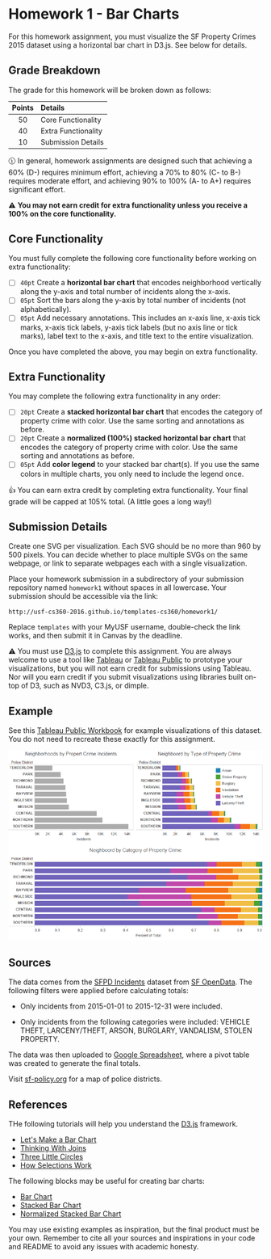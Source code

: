 # Homework 1 - Bar Charts #

For this homework assignment, you must visualize the SF Property Crimes 2015 dataset using a horizontal bar chart in D3.js. See below for details.

## Grade Breakdown ##

The grade for this homework will be broken down as follows:

| Points | Details             |
|:------:|:--------------------|
| 50     | Core Functionality  |
| 40     | Extra Functionality |
| 10     | Submission Details  |

:clock1130: In general, homework assignments are designed such that achieving a 60% (D-) requires minimum effort, achieving a 70% to 80% (C- to B-) requires moderate effort, and achieving 90% to 100% (A- to A+) requires significant effort.

:warning: **You may not earn credit for extra functionality unless you receive a 100% on the core functionality.**

## Core Functionality ##

You must fully complete the following core functionality before working on extra functionality:

- [ ] `40pt` Create a **horizontal bar chart** that encodes neighborhood vertically along the y-axis and total number of incidents along the x-axis.
- [ ] `05pt` Sort the bars along the y-axis by total number of incidents (not alphabetically).
- [ ] `05pt` Add necessary annotations. This includes an x-axis line, x-axis tick marks, x-axis tick labels, y-axis tick labels (but no axis line or tick marks), label text to the x-axis, and title text to the entire visualization.

Once you have completed the above, you may begin on extra functionality.

## Extra Functionality ##

You may complete the following extra functionality in any order:

- [ ] `20pt` Create a **stacked horizontal bar chart** that encodes the category of property crime with color. Use the same sorting and annotations as before.
- [ ] `20pt` Create a **normalized (100%) stacked horizontal bar chart** that encodes the category of property crime with color. Use the same sorting and annotations as before.
- [ ] `05pt` Add **color legend** to your stacked bar chart(s). If you use the same colors in multiple charts, you only need to include the legend once.

:+1: You can earn extra credit by completing extra functionality. Your final grade will be capped at 105% total. (A little goes a long way!)

## Submission Details ##

Create one SVG per visualization. Each SVG should be no more than 960 by 500 pixels. You can decide whether to place multiple SVGs on the same webpage, or link to separate webpages each with a single visualization.

Place your homework submission in a subdirectory of your submission repository named `homework1` without spaces in all lowercase. Your submission should be accessible via the link:

```
http://usf-cs360-2016.github.io/templates-cs360/homework1/
```

Replace `templates` with your MyUSF username, double-check the link works, and then submit it in Canvas by the deadline.

:warning: You must use [D3.js](http://d3js.org/) to complete this assignment. You are always welcome to use a tool like [Tableau](http://www.tableau.com/academic/students) or [Tableau Public](http://www.tableau.com/products/public) to prototype your visualizations, but you will not earn credit for submissions using Tableau. Nor will you earn credit if you submit visualizations using libraries built on-top of D3, such as NVD3, C3.js, or dimple.

## Example ##

See this [Tableau Public Workbook](https://public.tableau.com/views/SFPropertyCrimes2015/Examples?:embed=y&:display_count=yes&:showTabs=y) for example visualizations of this dataset. You do not need to recreate these exactly for this assignment. 

![Examples](Examples.png)

## Sources ##

The data comes from the [SFPD Incidents](https://data.sfgov.org/Public-Safety/SFPD-Incidents-from-1-January-2003/tmnf-yvry) dataset from [SF OpenData](https://data.sfgov.org/). The following filters were applied before calculating totals:

- Only incidents from 2015-01-01 to 2015-12-31 were included.

- Only incidents from the following categories were included: VEHICLE THEFT, LARCENY/THEFT, ARSON, BURGLARY, VANDALISM, STOLEN PROPERTY.

The data was then uploaded to [Google Spreadsheet](https://docs.google.com/spreadsheets/d/1TRDV3psBTJ-FcS4RKwF6qLstIwEm3AwAleGJSbA1TsM/edit?usp=sharing), where a pivot table was created to generate the final totals.

Visit [sf-policy.org](http://sf-police.org/Modules/ShowDocument.aspx?documentid=27484) for a map of police districts.

## References ##

THe following tutorials will help you understand the [D3.js](http://d3js.org/) framework.

- [Let's Make a Bar Chart](http://bost.ocks.org/mike/bar/)
- [Thinking With Joins](http://bost.ocks.org/mike/join/)
- [Three Little Circles](http://bost.ocks.org/mike/circles/)
- [How Selections Work](http://bost.ocks.org/mike/selection/)

The following blocks may be useful for creating bar charts:

- [Bar Chart](http://bl.ocks.org/mbostock/3885304)
- [Stacked Bar Chart](http://bl.ocks.org/mbostock/3886208)
- [Normalized Stacked Bar Chart](http://bl.ocks.org/mbostock/3886394)

You may use existing examples as inspiration, but the final product must be your own. Remember to cite all your sources and inspirations in your code and README to avoid any issues with academic honesty.
